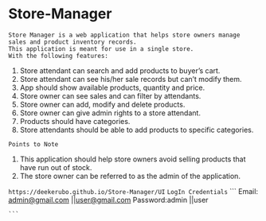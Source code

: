 # Store-Manager

```
Store Manager is a web application that helps store owners manage sales and product inventory records. 
This application is meant for use in a single store. 
With the following features:
```
1. Store attendant can search and add products to buyer’s cart.
2. Store attendant can see his/her sale records but can’t modify them.
3. App should show available products, quantity and price.
4. Store owner can see sales and can filter by attendants.
5. Store owner can add, modify and delete products.
6. Store owner can give admin rights to a store attendant.
7. Products should have categories.
8. Store attendants should be able to add products to specific categories.

```Points to Note```
1. This application should help store owners avoid selling products that have run out of stock.
2. The store owner can be referred to as the admin of the application.

`https://deekerubo.github.io/Store-Manager/UI`
    ```LogIn Credentials```
    ```
    Email: admin@gmail.com  ||user@gmail.com
    Password:admin          ||user
    
    ```